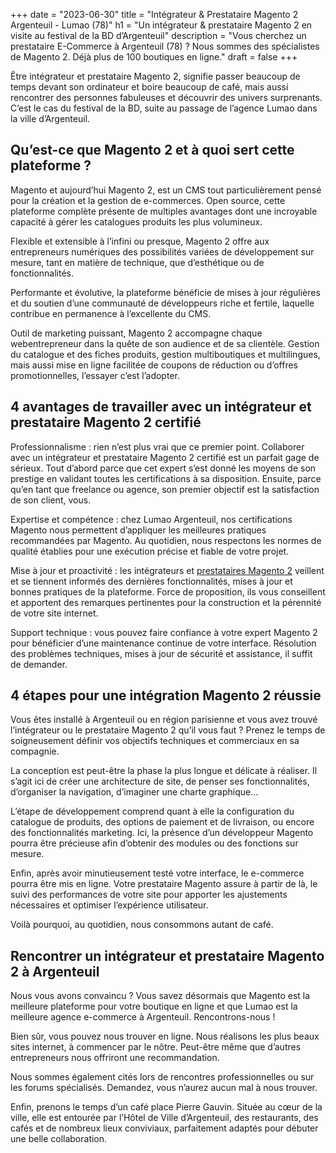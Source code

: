 +++
date = "2023-06-30"
title = "Intégrateur & Prestataire Magento 2 Argenteuil - Lumao (78)"
h1 = "Un intégrateur & prestataire Magento 2 en visite au festival de la BD d’Argenteuil"
description = "Vous cherchez un prestataire E-Commerce à Argenteuil (78) ? Nous sommes des spécialistes de Magento 2. Déjà plus de 100 boutiques en ligne."
draft = false
+++

Être intégrateur et prestataire Magento 2, signifie passer beaucoup de temps devant son ordinateur et boire beaucoup de café, mais aussi rencontrer des personnes fabuleuses et découvrir des univers surprenants. C’est le cas du festival de la BD, suite au passage de l’agence Lumao dans la ville d’Argenteuil.

## Qu’est-ce que Magento 2 et à quoi sert cette plateforme ?

Magento et aujourd’hui Magento 2, est un CMS tout particulièrement pensé pour la création et la gestion de e-commerces. Open source, cette plateforme complète présente de multiples avantages dont une incroyable capacité à gérer les catalogues produits les plus volumineux.

Flexible et extensible à l’infini ou presque, Magento 2 offre aux entrepreneurs numériques des possibilités variées de développement sur mesure, tant en matière de technique, que d’esthétique ou de fonctionnalités.

Performante et évolutive, la plateforme bénéficie de mises à jour régulières et du soutien d’une communauté de développeurs riche et fertile, laquelle contribue en permanence à l’excellente du CMS.

Outil de marketing puissant, Magento 2 accompagne chaque webentrepreneur dans la quête de son audience et de sa clientèle. Gestion du catalogue et des fiches produits, gestion multiboutiques et multilingues, mais aussi mise en ligne facilitée de coupons de réduction ou d’offres promotionnelles, l’essayer c’est l’adopter.

## 4 avantages de travailler avec un intégrateur et prestataire Magento 2 certifié

Professionnalisme : rien n’est plus vrai que ce premier point. Collaborer avec un intégrateur et prestataire Magento 2 certifié est un parfait gage de sérieux. Tout d’abord parce que cet expert s’est donné les moyens de son prestige en validant toutes les certifications à sa disposition. Ensuite, parce qu’en tant que freelance ou agence, son premier objectif est la satisfaction de son client, vous.

Expertise et compétence : chez Lumao Argenteuil, nos certifications Magento nous permettent d’appliquer les meilleures pratiques recommandées par Magento. Au quotidien, nous respectons les normes de qualité établies pour une exécution précise et fiable de votre projet.

Mise à jour et proactivité : les intégrateurs et [prestataires Magento 2](/ecommerce/cms/magento/prestataire/) veillent et se tiennent informés des dernières fonctionnalités, mises à jour et bonnes pratiques de la plateforme. Force de proposition, ils vous conseillent et apportent des remarques pertinentes pour la construction et la pérennité de votre site internet.

Support technique : vous pouvez faire confiance à votre expert Magento 2 pour bénéficier d’une maintenance continue de votre interface. Résolution des problèmes techniques, mises à jour de sécurité et assistance, il suffit de demander.

## 4 étapes pour une intégration Magento 2 réussie

Vous êtes installé à Argenteuil ou en région parisienne et vous avez trouvé l’intégrateur ou le prestataire Magento 2 qu’il vous faut ? Prenez le temps de soigneusement définir vos objectifs techniques et commerciaux en sa compagnie.

La conception est peut-être la phase la plus longue et délicate à réaliser. Il s’agit ici de créer une architecture de site, de penser ses fonctionnalités, d’organiser la navigation, d’imaginer une charte graphique… 

L’étape de développement comprend quant à elle la configuration du catalogue de produits, des options de paiement et de livraison, ou encore des fonctionnalités marketing. Ici, la présence d’un développeur Magento pourra être précieuse afin d’obtenir des modules ou des fonctions sur mesure.

Enfin, après avoir minutieusement testé votre interface, le e-commerce pourra être mis en ligne. Votre prestataire Magento assure à partir de là, le suivi des performances de votre site pour apporter les ajustements nécessaires et optimiser l’expérience utilisateur.

Voilà pourquoi, au quotidien, nous consommons autant de café.

## Rencontrer un intégrateur et prestataire Magento 2 à Argenteuil

Nous vous avons convaincu ? Vous savez désormais que Magento est la meilleure plateforme pour votre boutique en ligne et que Lumao est la meilleure agence e-commerce à Argenteuil. Rencontrons-nous !

Bien sûr, vous pouvez nous trouver en ligne. Nous réalisons les plus beaux sites internet, à commencer par le nôtre. Peut-être même que d’autres entrepreneurs nous offriront une recommandation.

Nous sommes également cités lors de rencontres professionnelles ou sur les forums spécialisés. Demandez, vous n’aurez aucun mal à nous trouver.

Enfin, prenons le temps d’un café place Pierre Gauvin. Située au cœur de la ville, elle est entourée par l’Hôtel de Ville d’Argenteuil, des restaurants, des cafés et de nombreux lieux conviviaux, parfaitement adaptés pour débuter une belle collaboration.
